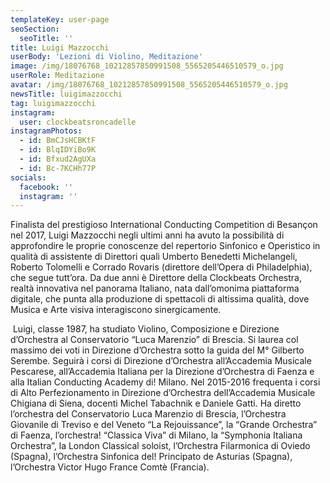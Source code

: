 ```yaml
---
templateKey: user-page
seoSection:
  seoTitle: ''
title: Luigi Mazzocchi
userBody: 'Lezioni di Violino, Meditazione'
image: /img/18076768_10212857850991508_5565205446510579_o.jpg
userRole: Meditazione
avatar: /img/18076768_10212857850991508_5565205446510579_o.jpg
newsTitle: luigimazzocchi
tag: luigimazzocchi
instagram:
  user: clockbeatsroncadelle
instagramPhotos:
  - id: BmCJsHCBKtF
  - id: BlqIDYiBo9K
  - id: Bfxud2AgUXa
  - id: Bc-7KCHh77P
socials:
  facebook: ''
  instagram: ''
---
```

Finalista del prestigioso International Conducting Competition di Besançon nel 2017, Luigi Mazzocchi negli ultimi anni ha avuto la possibilità di approfondire le proprie conoscenze del repertorio Sinfonico e Operistico in qualità di assistente di Direttori quali Umberto Benedetti Michelangeli, Roberto Tolomelli e Corrado Rovaris (direttore dell’Opera di Philadelphia), che segue tutt’ora.  Da due anni è Direttore della Clockbeats Orchestra, realtà innovativa nel panorama Italiano, nata dall’omonima piattaforma digitale, che punta alla produzione di spettacoli di altissima qualità, dove Musica e Arte visiva interagiscono sinergicamente.

 Luigi, classe 1987, ha studiato Violino, Composizione e Direzione d’Orchestra al Conservatorio “Luca Marenzio” di Brescia. Si laurea col massimo dei voti in Direzione d’Orchestra sotto la guida del M° Gilberto Serembe. Seguirà i corsi di Direzione d’Orchestra all’Accademia Musicale Pescarese, all’Accademia Italiana per la Direzione d’Orchestra di Faenza e alla Italian Conducting Academy di! Milano. Nel 2015-2016 frequenta i corsi di Alto Perfezionamento in Direzione d’Orchestra dell’Accademia Musicale Chigiana di Siena, docenti Michel Tabachnik e Daniele Gatti. Ha diretto l’orchestra del Conservatorio Luca Marenzio di Brescia, l’Orchestra Giovanile di Treviso e del Veneto “La Rejouissance”, la “Grande Orchestra” di Faenza, l’orchestra! “Classica Viva” di Milano, la “Symphonia Italiana Orchestra”, la London Classical soloist, l’Orchestra Filarmonica di Oviedo (Spagna), l’Orchestra Sinfonica del! Principato de Asturias (Spagna), l’Orchestra Victor Hugo France Comtè (Francia).
